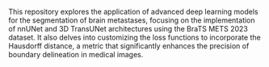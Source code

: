 This repository explores the application of advanced deep learning models for the segmentation of brain metastases, focusing on the implementation of nnUNet and 3D TransUNet architectures using the BraTS METS 2023 dataset. It also delves into customizing the loss functions to incorporate the Hausdorff distance, a metric that significantly enhances the precision of boundary delineation in medical images.
